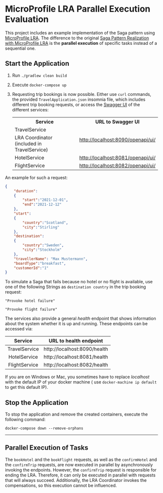 # MicroProfile LRA Parallel Execution Evaluation

This project includes an example implementation of the Saga pattern
using [MicroProfile LRA](https://github.com/eclipse/microprofile-lra). The difference to the
original [Saga Pattern Realization with MicroProfile LRA](https://github.com/KarolinDuerr/BA-SagaPattern/tree/master/MicroProfile_Implementations/MicroProfile)
is the **parallel execution** of specific tasks instead of a sequential one.

## Start the Application

1. Run `./gradlew clean build`


2. Execute `docker-compose up `


3. Requesting trip bookings is now possible. Either use `curl` commands, the provided `TravelApplication.json` insomnia
   file, which includes different trip booking requests, or access
   the [Swagger UI](https://swagger.io/tools/swagger-ui/) of the different services:

    <table>
        <tr>
            <th>Service</th>
            <th style="text-align:center">URL to Swagger UI</th>
        </tr>
        <tr>
            <td>TravelService</td>
            <td rowspan="2" align="center"><a href="http://localhost:8090/openapi/ui/">http://localhost:8090/openapi/ui/</a></td>
        </tr>
        <tr>
            <td>LRA Coordinator (included in TravelService)</td>
        </tr>
        <tr>
            <td>HotelService</td>
            <td><a href="http://localhost:8081/openapi/ui/">http://localhost:8081/openapi/ui/</a></td>
        </tr>
        <tr>
            <td>FlightService</td>
            <td><a href="http://localhost:8082/openapi/ui/">http://localhost:8082/openapi/ui/</a></td>
        </tr>
    </table>
An example for such a request:

```json
{
    "duration":
    {
        "start":"2021-12-01",
        "end":"2021-12-12"
    },
    "start":
    {
        "country":"Scotland",
        "city":"Stirling"
    },
    "destination":
    {
        "country":"Sweden",
        "city":"Stockholm"
    },
    "travellerName": "Max Mustermann",
    "boardType":"breakfast",
    "customerId":"1"
}
```

To simulate a Saga that fails because no hotel or no flight is available, use one of the following Strings
as `destination country` in the trip booking request:

```text
"Provoke hotel failure"

"Provoke flight failure"
```

The services also provide a general *health* endpoint that shows information about the system whether it is up and
running. These endpoints can be accessed via:

| __Service__ | __URL to health endpoint__ |
|:-------:|------------------|
|TravelService| http://localhost:8090/health |
|HotelService| http://localhost:8081/health |
|FlightService| http://localhost:8082/health |

If you are on Windows or Mac, you sometimes have to replace _localhost_ with the default IP of your docker machine (
use `docker-machine ip default` to get this default IP).

## Stop the Application

To stop the application and remove the created containers, execute the following command:

```shell
docker-compose down --remove-orphans
```

----------------------------

## Parallel Execution of Tasks

The `bookHotel` and the `bookFlight` requests, as well as the `confirmHotel` and the `confirmTrip` requests, are now
executed in parallel by asynchronously invoking the endpoints. However, the `confirmTrip` request is responsible for
ending the LRA. Therefore, it can only be executed in parallel with requests that will always succeed. Additionally, the
LRA Coordinator invokes the compensations, so this execution cannot be influenced.
